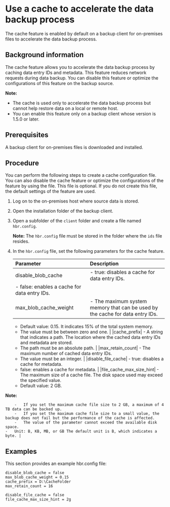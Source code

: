 # Use a cache to accelerate the data backup process

The cache feature is enabled by default on a backup client for on-premises files to accelerate the data backup process.

## Background information

The cache feature allows you to accelerate the data backup process by caching data entry IDs and metadata. This feature reduces network requests during data backup. You can disable this feature or optimize the configurations of this feature on the backup source.

**Note:**

-   The cache is used only to accelerate the data backup process but cannot help restore data on a local or remote host.
-   You can enable this feature only on a backup client whose version is 1.5.0 or later.

## Prerequisites

A backup client for on-premises files is downloaded and installed.

## Procedure

You can perform the following steps to create a cache configuration file. You can also disable the cache feature or optimize the configurations of the feature by using the file. This file is optional. If you do not create this file, the default settings of the feature are used.

1.  Log on to the on-premises host where source data is stored.

2.  Open the installation folder of the backup client.

3.  Open a subfolder of the `client` folder and create a file named `hbr.config`.

    **Note:** The `hbr.config` file must be stored in the folder where the `ids` file resides.

4.  In the `hbr.config` file, set the following parameters for the cache feature.

    |Parameter|Description|
    |:--------|:----------|
    |disable\_blob\_cache|    -   true: disables a cache for data entry IDs.
    -   false: enables a cache for data entry IDs. |
    |max\_blob\_cache\_weight|    -   The maximum system memory that can be used by the cache for data entry IDs.
    -   Default value: 0.15. It indicates 15% of the total system memory.
    -   The value must be between zero and one. |
    |cache\_prefix|    -   A string that indicates a path. The location where the cached data entry IDs and metadata are stored.
    -   The path must be an absolute path. |
    |max\_retain\_count|    -   The maximum number of cached data entry IDs.
    -   The value must be an integer. |
    |disable\_file\_cache|    -   true: disables a cache for metadata.
    -   false: enables a cache for metadata. |
    |file\_cache\_max\_size\_hint|    -   The maximum size of a cache file. The disk space used may exceed the specified value.
    -   Default value: 2 GB.

**Note:**

        -   If you set the maximum cache file size to 2 GB, a maximum of 4 TB data can be backed up.
        -   If you set the maximum cache file size to a small value, the backup does not fail but the performance of the cache is affected.
        -   The value of the parameter cannot exceed the available disk space.
    -   Unit: B, KB, MB, or GB The default unit is B, which indicates a byte. |


## Examples

This section provides an example hbr.config file:

```
disable_blob_cache = false
max_blob_cache_weight = 0.15
cache_prefix = D:\CacheFolder
max_retain_count = 16 

disable_file_cache = false
file_cache_max_size_hint = 2g           
```

